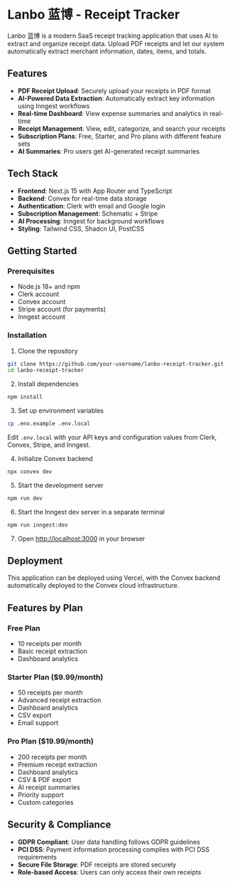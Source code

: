 # Lanbo 蓝博 - Receipt Tracker

Lanbo 蓝博 is a modern SaaS receipt tracking application that uses AI to extract and organize receipt data. Upload PDF receipts and let our system automatically extract merchant information, dates, items, and totals.

## Features

- **PDF Receipt Upload**: Securely upload your receipts in PDF format
- **AI-Powered Data Extraction**: Automatically extract key information using Inngest workflows
- **Real-time Dashboard**: View expense summaries and analytics in real-time
- **Receipt Management**: View, edit, categorize, and search your receipts
- **Subscription Plans**: Free, Starter, and Pro plans with different feature sets
- **AI Summaries**: Pro users get AI-generated receipt summaries

## Tech Stack

- **Frontend**: Next.js 15 with App Router and TypeScript
- **Backend**: Convex for real-time data storage
- **Authentication**: Clerk with email and Google login
- **Subscription Management**: Schematic + Stripe
- **AI Processing**: Inngest for background workflows
- **Styling**: Tailwind CSS, Shadcn UI, PostCSS

## Getting Started

### Prerequisites

- Node.js 18+ and npm
- Clerk account
- Convex account
- Stripe account (for payments)
- Inngest account

### Installation

1. Clone the repository
```bash
git clone https://github.com/your-username/lanbo-receipt-tracker.git
cd lanbo-receipt-tracker
```

2. Install dependencies
```bash
npm install
```

3. Set up environment variables
```bash
cp .env.example .env.local
```
Edit `.env.local` with your API keys and configuration values from Clerk, Convex, Stripe, and Inngest.

4. Initialize Convex backend
```bash
npx convex dev
```

5. Start the development server
```bash
npm run dev
```

6. Start the Inngest dev server in a separate terminal
```bash
npm run inngest:dev
```

7. Open [http://localhost:3000](http://localhost:3000) in your browser

## Deployment

This application can be deployed using Vercel, with the Convex backend automatically deployed to the Convex cloud infrastructure.

## Features by Plan

### Free Plan
- 10 receipts per month
- Basic receipt extraction
- Dashboard analytics

### Starter Plan ($9.99/month)
- 50 receipts per month
- Advanced receipt extraction
- Dashboard analytics
- CSV export
- Email support

### Pro Plan ($19.99/month)
- 200 receipts per month
- Premium receipt extraction
- Dashboard analytics
- CSV & PDF export
- AI receipt summaries
- Priority support
- Custom categories

## Security & Compliance

- **GDPR Compliant**: User data handling follows GDPR guidelines
- **PCI DSS**: Payment information processing complies with PCI DSS requirements
- **Secure File Storage**: PDF receipts are stored securely
- **Role-based Access**: Users can only access their own receipts
